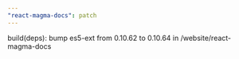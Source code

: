 ```yaml
---
"react-magma-docs": patch
---
```


build(deps): bump es5-ext from 0.10.62 to 0.10.64 in /website/react-magma-docs
